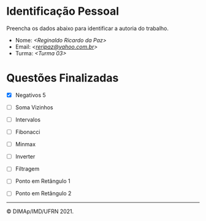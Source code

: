 ﻿# Identificação Pessoal

Preencha os dados abaixo para identificar a autoria do trabalho.

- Nome: *\<Reginaldo Ricardo da Paz>*
- Email: *\<reripaz@yahoo.com.br>*
- Turma: *\<Turma 03>*

# Questões Finalizadas
- [x] Negativos 5
- [ ] Soma Vizinhos
- [ ] Intervalos
- [ ] Fibonacci
- [ ] Minmax
- [ ] Inverter
- [ ] Filtragem
- [ ] Ponto em Retângulo 1
- [ ] Ponto em Retângulo 2


--------
&copy; DIMAp/IMD/UFRN 2021.
